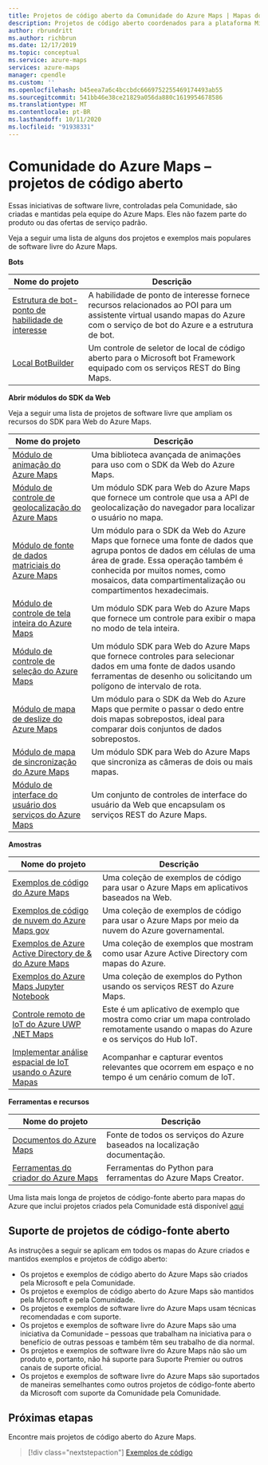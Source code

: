 ```yaml
---
title: Projetos de código aberto da Comunidade do Azure Maps | Mapas do Microsoft Azure
description: Projetos de código aberto coordenados para a plataforma Microsoft Azure Maps.
author: rbrundritt
ms.author: richbrun
ms.date: 12/17/2019
ms.topic: conceptual
ms.service: azure-maps
services: azure-maps
manager: cpendle
ms.custom: ''
ms.openlocfilehash: b45eea7a6c4bccbdc6669752255469174493ab55
ms.sourcegitcommit: 541bb46e38ce21829a056da880c1619954678586
ms.translationtype: MT
ms.contentlocale: pt-BR
ms.lasthandoff: 10/11/2020
ms.locfileid: "91938331"
---
```

# <a name="azure-maps-community---open-source-projects"></a>Comunidade do Azure Maps – projetos de código aberto

Essas iniciativas de software livre, controladas pela Comunidade, são criadas e mantidas pela equipe do Azure Maps. Eles não fazem parte do produto ou das ofertas de serviço padrão.

Veja a seguir uma lista de alguns dos projetos e exemplos mais populares de software livre do Azure Maps.

**Bots**

| Nome do projeto | Descrição |
|-|-|
| [Estrutura de bot-ponto de habilidade de interesse](https://github.com/microsoft/botframework-solutions/tree/488093ac2fddf16096171f6a926315aa45e199e7/skills/csharp/pointofinterestskill) | A habilidade de ponto de interesse fornece recursos relacionados ao POI para um assistente virtual usando mapas do Azure com o serviço de bot do Azure e a estrutura de bot. |
| [Local BotBuilder](https://github.com/Microsoft/BotBuilder-Location) | Um controle de seletor de local de código aberto para o Microsoft bot Framework equipado com os serviços REST do Bing Maps. |

<a name="open-web-sdk-modules"></a>

**Abrir módulos do SDK da Web**

Veja a seguir uma lista de projetos de software livre que ampliam os recursos do SDK para Web do Azure Maps.

| Nome do projeto | Descrição |
|-|-|
| [Módulo de animação do Azure Maps](https://github.com/Azure-Samples/azure-maps-animations) | Uma biblioteca avançada de animações para uso com o SDK da Web do Azure Maps. |
| [Módulo de controle de geolocalização do Azure Maps](https://github.com/Azure-Samples/azure-maps-geolocation-control) | Um módulo SDK para Web do Azure Maps que fornece um controle que usa a API de geolocalização do navegador para localizar o usuário no mapa. |
| [Módulo de fonte de dados matriciais do Azure Maps](https://github.com/Azure-Samples/azure-maps-gridded-data-source) | Um módulo para o SDK da Web do Azure Maps que fornece uma fonte de dados que agrupa pontos de dados em células de uma área de grade. Essa operação também é conhecida por muitos nomes, como mosaicos, data compartimentalização ou compartimentos hexadecimais.  |
| [Módulo de controle de tela inteira do Azure Maps](https://github.com/Azure-Samples/azure-maps-fullscreen-control) | Um módulo SDK para Web do Azure Maps que fornece um controle para exibir o mapa no modo de tela inteira. |
| [Módulo de controle de seleção do Azure Maps](https://github.com/Azure-Samples/azure-maps-selection-control) | Um módulo SDK para Web do Azure Maps que fornece controles para selecionar dados em uma fonte de dados usando ferramentas de desenho ou solicitando um polígono de intervalo de rota. |
| [Módulo de mapa de deslize do Azure Maps](https://github.com/Azure-Samples/azure-maps-swipe-map) | Um módulo para o SDK da Web do Azure Maps que permite o passar o dedo entre dois mapas sobrepostos, ideal para comparar dois conjuntos de dados sobrepostos. |
| [Módulo de mapa de sincronização do Azure Maps](https://github.com/Azure-Samples/azure-maps-sync-maps) | Um módulo SDK para Web do Azure Maps que sincroniza as câmeras de dois ou mais mapas. |
| [Módulo de interface do usuário dos serviços do Azure Maps](https://github.com/Azure-Samples/azure-maps-services-ui) | Um conjunto de controles de interface do usuário da Web que encapsulam os serviços REST do Azure Maps. |

**Amostras**

| Nome do projeto | Descrição |
|-|-|
| [Exemplos de código do Azure Maps](https://github.com/Azure-Samples/AzureMapsCodeSamples) | Uma coleção de exemplos de código para usar o Azure Maps em aplicativos baseados na Web. |
| [Exemplos de código de nuvem do Azure Maps gov](https://github.com/Azure-Samples/AzureMapsCodeSamples) | Uma coleção de exemplos de código para usar o Azure Maps por meio da nuvem do Azure governamental. |
| [Exemplos de Azure Active Directory de & do Azure Maps](https://github.com/Azure-Samples/Azure-Maps-AzureAD-Samples) | Uma coleção de exemplos que mostram como usar Azure Active Directory com mapas do Azure. | 
| [Exemplos do Azure Maps Jupyter Notebook](https://github.com/Azure-Samples/Azure-Maps-Jupyter-Notebook) | Uma coleção de exemplos do Python usando os serviços REST do Azure Maps. |
| [Controle remoto de IoT do Azure UWP .NET Maps](https://github.com/Azure-Samples/azure-maps-dotnet-webgl-uwp-iot-remote-control) | Este é um aplicativo de exemplo que mostra como criar um mapa controlado remotamente usando o mapas do Azure e os serviços do Hub IoT. |
| [Implementar análise espacial de IoT usando o Azure Mapas](https://github.com/Azure-Samples/iothub-to-azure-maps-geofencing) | Acompanhar e capturar eventos relevantes que ocorrem em espaço e no tempo é um cenário comum de IoT. |

**Ferramentas e recursos**

| Nome do projeto | Descrição |
|-|-|
| [Documentos do Azure Maps](https://github.com/MicrosoftDocs/azure-docs/tree/master/articles/azure-maps) | Fonte de todos os serviços do Azure baseados na localização documentação. |
| [Ferramentas do criador do Azure Maps](https://github.com/Azure-Samples/AzureMapsCreator) | Ferramentas do Python para ferramentas do Azure Maps Creator. |

Uma lista mais longa de projetos de código-fonte aberto para mapas do Azure que inclui projetos criados pela Comunidade está disponível [aqui](https://github.com/microsoft/Maps/blob/master/AzureMaps.md)

## <a name="supportability-of-open-source-projects"></a>Suporte de projetos de código-fonte aberto

As instruções a seguir se aplicam em todos os mapas do Azure criados e mantidos exemplos e projetos de código aberto:

- Os projetos e exemplos de código aberto do Azure Maps são criados pela Microsoft e pela Comunidade.
- Os projetos e exemplos de código aberto do Azure Maps são mantidos pela Microsoft e pela Comunidade.
- Os projetos e exemplos de software livre do Azure Maps usam técnicas recomendadas e com suporte.
- Os projetos e exemplos de software livre do Azure Maps são uma iniciativa da Comunidade – pessoas que trabalham na iniciativa para o benefício de outras pessoas e também têm seu trabalho de dia normal.
- Os projetos e exemplos de software livre do Azure Maps não são um produto e, portanto, não há suporte para Suporte Premier ou outros canais de suporte oficial.
- Os projetos e exemplos de software livre do Azure Maps são suportados de maneiras semelhantes como outros projetos de código-fonte aberto da Microsoft com suporte da Comunidade pela Comunidade.

## <a name="next-steps"></a>Próximas etapas

Encontre mais projetos de código aberto do Azure Maps.

> [!div class="nextstepaction"]
> [Exemplos de código](https://docs.microsoft.com/samples/browse/?products=azure-maps)